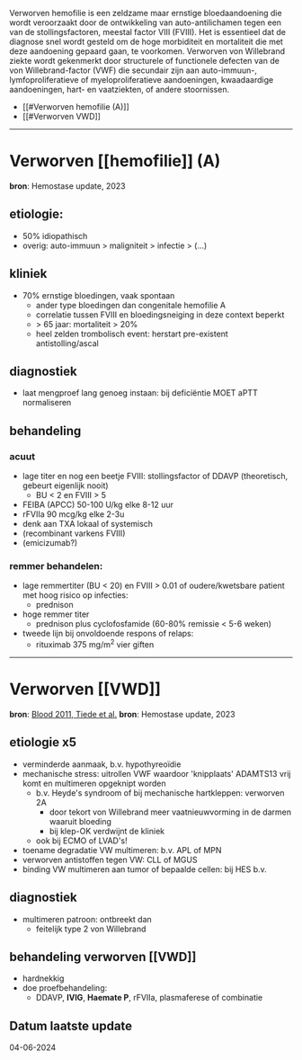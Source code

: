 Verworven hemofilie is een zeldzame maar ernstige bloedaandoening die wordt veroorzaakt door de ontwikkeling van auto-antilichamen tegen een van de stollingsfactoren, meestal factor VIII (FVIII). Het is essentieel dat de diagnose snel wordt gesteld om de hoge morbiditeit en mortaliteit die met deze aandoening gepaard gaan, te voorkomen. Verworven von Willebrand ziekte wordt gekenmerkt door structurele of functionele defecten van de von Willebrand-factor (VWF) die secundair zijn aan auto-immuun-, lymfoproliferatieve of myeloproliferatieve aandoeningen, kwaadaardige aandoeningen, hart- en vaatziekten, of andere stoornissen.

- [[#Verworven hemofilie (A)]]
- [[#Verworven VWD]]
____
# Verworven [[hemofilie]] (A)
**bron**: Hemostase update, 2023
## etiologie:
- 50% idiopathisch
- overig: auto-immuun > maligniteit > infectie > (...)
## kliniek
- 70% ernstige bloedingen, vaak spontaan
	- ander type bloedingen dan congenitale hemofilie A
	- correlatie tussen FVIII en bloedingsneiging in deze context beperkt
	- \> 65 jaar: mortaliteit > 20%
	- heel zelden trombolisch event: herstart pre-existent antistolling/ascal
## diagnostiek
- laat mengproef lang genoeg instaan: bij deficiëntie MOET aPTT normaliseren
## behandeling
### acuut
- lage titer en nog een beetje FVIII: stollingsfactor of DDAVP (theoretisch, gebeurt eigenlijk nooit)
	- BU < 2 en FVIII > 5
- FEIBA (APCC) 50-100 U/kg elke 8-12 uur
- rFVIIa 90 mcg/kg elke 2-3u
- denk aan TXA lokaal of systemisch
- (recombinant varkens FVIII)
- (emicizumab?)
### remmer behandelen:
- lage remmertiter (BU < 20) en FVIII > 0.01 of oudere/kwetsbare patient met hoog risico op infecties:
	- prednison
- hoge remmer titer
	- prednison plus cyclofosfamide (60-80% remissie < 5-6 weken)
- tweede lijn bij onvoldoende respons of relaps: 
	- rituximab 375 mg/m<sup>2</sup> vier giften
___
# Verworven [[VWD]]
**bron**: [Blood 2011, Tiede et al.](https://ashpublications.org/blood/article/117/25/6777/24352/How-I-treat-the-acquired-von-Willebrand-syndrome)
**bron**: Hemostase update, 2023
## etiologie x5
- verminderde aanmaak, b.v. hypothyreoïdie
- mechanische stress: uitrollen VWF waardoor 'knipplaats' ADAMTS13 vrij komt en multimeren opgeknipt worden
	- b.v. Heyde's syndroom of bij mechanische hartkleppen: verworven 2A
		- door tekort von Willebrand meer vaatnieuwvorming in de darmen waaruit bloeding
		- bij klep-OK verdwijnt de kliniek
	- ook bij ECMO of LVAD's!
- toename degradatie VW multimeren: b.v. APL of MPN
- verworven antistoffen tegen VW: CLL of MGUS
- binding VW multimeren aan tumor of bepaalde cellen: bij HES b.v.
## diagnostiek
- multimeren patroon: ontbreekt dan
	- feitelijk type 2 von Willebrand
## behandeling verworven [[VWD]]
- hardnekkig
- doe proefbehandeling:
	- DDAVP, **IVIG**, **Haemate P**, rFVIIa, plasmaferese of combinatie
## Datum laatste update
04-06-2024